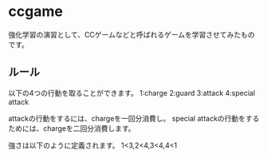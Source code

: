 # ccgame
強化学習の演習として、CCゲームなどと呼ばれるゲームを学習させてみたものです。

## ルール
以下の4つの行動を取ることができます。
1:charge
2:guard
3:attack
4:special attack

attackの行動をするには、chargeを一回分消費し。
special attackの行動をするためには、chargeを二回分消費します。

強さは以下のように定義されます。
1<3,2<4,3<4,4<1
